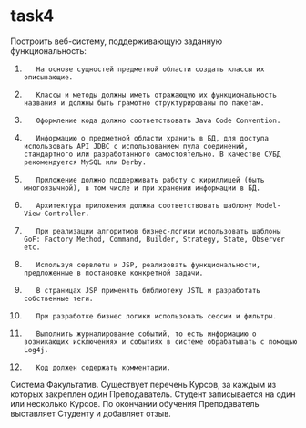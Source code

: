 # task4
Построить веб-систему, поддерживающую заданную функциональность:  
1.        На основе сущностей предметной области создать классы их описывающие.

2.        Классы и методы должны иметь отражающую их функциональность названия и должны быть грамотно структурированы по пакетам. 

3.        Оформление кода должно соответствовать Java Code Convention.

4.        Информацию о предметной области хранить в БД, для доступа использовать API JDBC с использованием пула соединений, стандартного или разработанного самостоятельно. В качестве СУБД рекомендуется MySQL или Derby.

5.        Приложение должно поддерживать работу с кириллицей (быть многоязычной), в том числе и при хранении информации в БД.

6.        Архитектура приложения должна соответствовать шаблону Model-View-Controller.

7.        При реализации алгоритмов бизнес-логики использовать шаблоны GoF: Factory Method, Command, Builder, Strategy, State, Observer etc.

8.        Используя сервлеты и JSP, реализовать функциональности, предложенные в постановке конкретной задачи.

9.        В страницах JSP применять библиотеку JSTL и разработать собственные теги.

10.        При разработке бизнес логики использовать сессии и фильтры.

11.        Выполнить журналирование событий, то есть информацию о возникающих исключениях и событиях в системе обрабатывать с помощью Log4j.

12.        Код должен содержать комментарии.

Система Факультатив. Существует перечень Курсов, за каждым из которых закреплен один Преподаватель. Студент записывается на один или несколько Курсов. По окончании обучения Преподаватель выставляет Студенту и добавляет отзыв.
